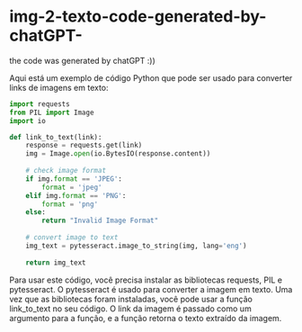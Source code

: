 # img-2-texto-code-generated-by-chatGPT-
the code was generated by chatGPT :))

Aqui está um exemplo de código Python que pode ser usado para converter links de imagens em texto:

```python
import requests
from PIL import Image
import io

def link_to_text(link):
    response = requests.get(link)
    img = Image.open(io.BytesIO(response.content))
    
    # check image format
    if img.format == 'JPEG':
        format = 'jpeg'
    elif img.format == 'PNG':
        format = 'png'
    else:
        return "Invalid Image Format"
        
    # convert image to text
    img_text = pytesseract.image_to_string(img, lang='eng')
    
    return img_text
```

Para usar este código, você precisa instalar as bibliotecas requests, PIL e pytesseract. O pytesseract é usado para converter a imagem em texto. Uma vez que as bibliotecas foram instaladas, você pode usar a função link_to_text no seu código. O link da imagem é passado como um argumento para a função, e a função retorna o texto extraído da imagem.
